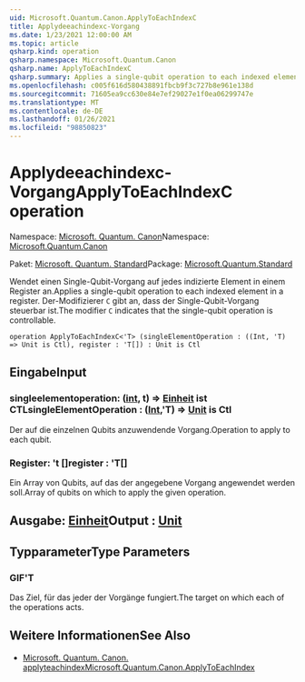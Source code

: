 ```yaml
---
uid: Microsoft.Quantum.Canon.ApplyToEachIndexC
title: Applydeeachindexc-Vorgang
ms.date: 1/23/2021 12:00:00 AM
ms.topic: article
qsharp.kind: operation
qsharp.namespace: Microsoft.Quantum.Canon
qsharp.name: ApplyToEachIndexC
qsharp.summary: Applies a single-qubit operation to each indexed element in a register. The modifier `C` indicates that the single-qubit operation is controllable.
ms.openlocfilehash: c005f616d580438891fbcb9f3c727b8e961e138d
ms.sourcegitcommit: 71605ea9cc630e84e7ef29027e1f0ea06299747e
ms.translationtype: MT
ms.contentlocale: de-DE
ms.lasthandoff: 01/26/2021
ms.locfileid: "98850823"
---
```

# <a name="applytoeachindexc-operation"></a><span data-ttu-id="794f6-102">Applydeeachindexc-Vorgang</span><span class="sxs-lookup"><span data-stu-id="794f6-102">ApplyToEachIndexC operation</span></span>

<span data-ttu-id="794f6-103">Namespace: [Microsoft. Quantum. Canon](xref:Microsoft.Quantum.Canon)</span><span class="sxs-lookup"><span data-stu-id="794f6-103">Namespace: [Microsoft.Quantum.Canon](xref:Microsoft.Quantum.Canon)</span></span>

<span data-ttu-id="794f6-104">Paket: [Microsoft. Quantum. Standard](https://nuget.org/packages/Microsoft.Quantum.Standard)</span><span class="sxs-lookup"><span data-stu-id="794f6-104">Package: [Microsoft.Quantum.Standard](https://nuget.org/packages/Microsoft.Quantum.Standard)</span></span>


<span data-ttu-id="794f6-105">Wendet einen Single-Qubit-Vorgang auf jedes indizierte Element in einem Register an.</span><span class="sxs-lookup"><span data-stu-id="794f6-105">Applies a single-qubit operation to each indexed element in a register.</span></span>
<span data-ttu-id="794f6-106">Der-Modifizierer `C` gibt an, dass der Single-Qubit-Vorgang steuerbar ist.</span><span class="sxs-lookup"><span data-stu-id="794f6-106">The modifier `C` indicates that the single-qubit operation is controllable.</span></span>

```qsharp
operation ApplyToEachIndexC<'T> (singleElementOperation : ((Int, 'T) => Unit is Ctl), register : 'T[]) : Unit is Ctl
```


## <a name="input"></a><span data-ttu-id="794f6-107">Eingabe</span><span class="sxs-lookup"><span data-stu-id="794f6-107">Input</span></span>

### <a name="singleelementoperation--intt--unit--is-ctl"></a><span data-ttu-id="794f6-108">singleelementoperation: ([int](xref:microsoft.quantum.lang-ref.int), t) => [Einheit](xref:microsoft.quantum.lang-ref.unit)  ist CTL</span><span class="sxs-lookup"><span data-stu-id="794f6-108">singleElementOperation : ([Int](xref:microsoft.quantum.lang-ref.int),'T) => [Unit](xref:microsoft.quantum.lang-ref.unit)  is Ctl</span></span>

<span data-ttu-id="794f6-109">Der auf die einzelnen Qubits anzuwendende Vorgang.</span><span class="sxs-lookup"><span data-stu-id="794f6-109">Operation to apply to each qubit.</span></span>


### <a name="register--t"></a><span data-ttu-id="794f6-110">Register: 't []</span><span class="sxs-lookup"><span data-stu-id="794f6-110">register : 'T[]</span></span>

<span data-ttu-id="794f6-111">Ein Array von Qubits, auf das der angegebene Vorgang angewendet werden soll.</span><span class="sxs-lookup"><span data-stu-id="794f6-111">Array of qubits on which to apply the given operation.</span></span>



## <a name="output--unit"></a><span data-ttu-id="794f6-112">Ausgabe: [Einheit](xref:microsoft.quantum.lang-ref.unit)</span><span class="sxs-lookup"><span data-stu-id="794f6-112">Output : [Unit](xref:microsoft.quantum.lang-ref.unit)</span></span>



## <a name="type-parameters"></a><span data-ttu-id="794f6-113">Typparameter</span><span class="sxs-lookup"><span data-stu-id="794f6-113">Type Parameters</span></span>

### <a name="t"></a><span data-ttu-id="794f6-114">GIF</span><span class="sxs-lookup"><span data-stu-id="794f6-114">'T</span></span>

<span data-ttu-id="794f6-115">Das Ziel, für das jeder der Vorgänge fungiert.</span><span class="sxs-lookup"><span data-stu-id="794f6-115">The target on which each of the operations acts.</span></span>

## <a name="see-also"></a><span data-ttu-id="794f6-116">Weitere Informationen</span><span class="sxs-lookup"><span data-stu-id="794f6-116">See Also</span></span>

- [<span data-ttu-id="794f6-117">Microsoft. Quantum. Canon. applyteachindex</span><span class="sxs-lookup"><span data-stu-id="794f6-117">Microsoft.Quantum.Canon.ApplyToEachIndex</span></span>](xref:Microsoft.Quantum.Canon.ApplyToEachIndex)